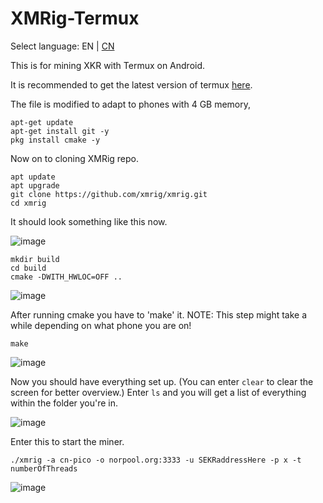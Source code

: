 # XMRig-Termux
Select language: EN | [CN](./README_zh_CN.md)

This is for mining XKR with Termux on Android. 

It is recommended to get the latest version of termux <a href="https://wiki.termux.com/wiki/Installing_from_F-Droid">here</a>.

The file is modified to adapt to phones with 4 GB memory,
 
```
apt-get update
apt-get install git -y
pkg install cmake -y
```
Now on to cloning XMRig repo.

```
apt update 
apt upgrade  
git clone https://github.com/xmrig/xmrig.git 
cd xmrig
```
It should look something like this now.

![image](https://user-images.githubusercontent.com/84473858/124390827-94fe8480-dced-11eb-9f5e-1d53497e8aa4.png)
``` 
mkdir build
cd build
cmake -DWITH_HWLOC=OFF .. 
```

![image](https://user-images.githubusercontent.com/84473858/124390943-430a2e80-dcee-11eb-95f0-2d2645faae26.png)

After running cmake you have to 'make' it. NOTE: This step might take a while depending on what phone you are on!
```
make
```
![image](https://user-images.githubusercontent.com/84473858/124390954-5f0dd000-dcee-11eb-8d4b-e47add3f8230.png)

Now you should have everything set up. (You can enter `clear` to clear the screen for better overview.)
Enter `ls` and you will get a list of everything within the folder you're in.

![image](https://user-images.githubusercontent.com/84473858/124391996-a185db80-dcf3-11eb-8455-8c0360cffa20.png)

Enter this to start the miner.
```
./xmrig -a cn-pico -o norpool.org:3333 -u SEKRaddressHere -p x -t numberOfThreads
```
![image](https://user-images.githubusercontent.com/84473858/124391157-8f09a300-dcef-11eb-8294-144837e7b641.png)
